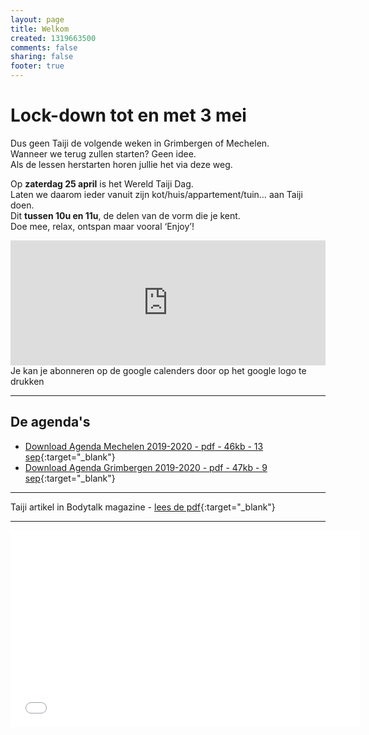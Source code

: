 ```yaml
---
layout: page
title: Welkom
created: 1319663500
comments: false
sharing: false  
footer: true
---
```


# Lock-down tot en met 3 mei

Dus geen Taiji de volgende weken in Grimbergen of Mechelen.  
Wanneer we terug zullen starten? Geen idee.  
Als de lessen herstarten horen jullie het via deze weg.

Op **zaterdag 25 april** is het Wereld Taiji Dag.  
Laten we daarom ieder vanuit zijn kot/huis/appartement/tuin… aan Taiji doen.  
Dit **tussen 10u en 11u**, de delen van de vorm die je kent.  
Doe mee, relax, ontspan maar vooral ‘Enjoy’!  

<iframe src="https://calendar.google.com/calendar/embed?showTitle=0&amp;showNav=0&amp;showDate=0&amp;showPrint=0&amp;showTabs=0&amp;showCalendars=0&amp;showTz=0&amp;mode=AGENDA&amp;height=200&amp;wkst=2&amp;hl=nl&amp;bgcolor=%23FFFFFF&amp;src=eddypresent.website%40gmail.com&amp;color=%232F6309&amp;src=bnt52stornmaupomm1p01afrt0%40group.calendar.google.com&amp;color=%23125A12&amp;src=sv4bkhqqsf8snmhcjmhj8hqma4%40group.calendar.google.com&amp;color=%235F6B02&amp;ctz=Europe%2FBrussels" style="border-width:0" width="100%" height="200" frameborder="0" scrolling="no"></iframe>
Je kan je abonneren op de google calenders door op het google logo te drukken
  
---

## De agenda's

* [Download Agenda Mechelen 2019-2020 - pdf - 46kb - 13 sep](/flyers/Mechelen_2019-2020.pdf){:target="_blank"}  
* [Download Agenda Grimbergen 2019-2020 - pdf - 47kb - 9 sep](/flyers/Grimbergen_2019-2020.pdf){:target="_blank"}  


---
Taiji artikel in Bodytalk magazine - [lees de pdf](/flyers/TaiChi_voor_lichaam_en_geest_bodytalk.PDF){:target="_blank"}

---
<iframe width="560"  height="315" src="//www.youtube.com/embed/bjQ3ZA9TKTk?rel=0" frameborder="0" allowfullscreen></iframe>
   